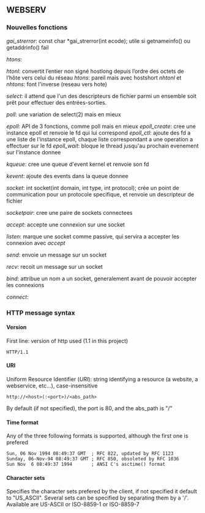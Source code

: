 ## WEBSERV

### Nouvelles fonctions
_gai_strerror_: const char *gai_strerror(int ecode); utile si getnameinfo() ou getaddrinfo() fail

_htons_:

_htonl_: convertit  l’entier  non  signé  hostlong  depuis
       l’ordre des octets de l’hôte vers celui du réseau
_htons_: pareil mais avec hostshort
_nhtonl_ et _nhtons_: font l'inverse (reseau vers hote)

_select_: il attend que l'un des descripteurs de fichier parmi un ensemble soit prêt pour effectuer des entrées-sorties.

_poll_: une variation de select(2) mais en mieux

_epoll_: API de 3 fonctions, comme poll mais en mieux
	_epoll_create_: cree une instance epoll et renvoie le fd qui lui correspond
	_epoll_ctl_: ajoute des fd a une liste de l'instance epoll, chaque liste correspondant a une operation a effectuer sur le fd
	_epoll_wait_: bloque le thread jusqu'au prochain evenement sur l'instance donnee

_kqueue_: cree une queue d'event kernel et renvoie son fd

_kevent_: ajoute des events dans la queue donnee

_socket_: int socket(int domain, int type, int protocol);  crée un point de communication pour un protocole specifique, et renvoie un descripteur de fichier

_socketpair_: cree une paire de sockets connectees

_accept_: accepte une connexion sur une socket

_listen_: marque une socket comme passive, qui servira a accepter les connexion avec _accept_

_send_: envoie un message sur un socket

_recv_: recoit un message sur un socket

_bind_: attribue un nom a un socket, generalement avant de pouvoir accepter les connexions

_connect_: 

### HTTP message syntax

#### Version
First line: version of http used (1.1 in this project)
```
HTTP/1.1
```

#### URI
Uniform Resource Identifier (_URI_): string identifying a resource (a website, a webservice, etc...), case-insensitive
```
http://<host>(:<port>)/<abs_path>
```
By default (if not specified), the port is 80, and the abs_path is "/"

#### Time format
Any of the three following formats is supported, although the first one is prefered
```
Sun, 06 Nov 1994 08:49:37 GMT  ; RFC 822, updated by RFC 1123
Sunday, 06-Nov-94 08:49:37 GMT ; RFC 850, obsoleted by RFC 1036
Sun Nov  6 08:49:37 1994       ; ANSI C's asctime() format
```

#### Character sets
Specifies the character sets prefered by the client, if not specified it default to "US_ASCII". Several sets can be specified by separating them by a '/'.
Available are US-ASCII or ISO-8859-1 or ISO-8859-7
